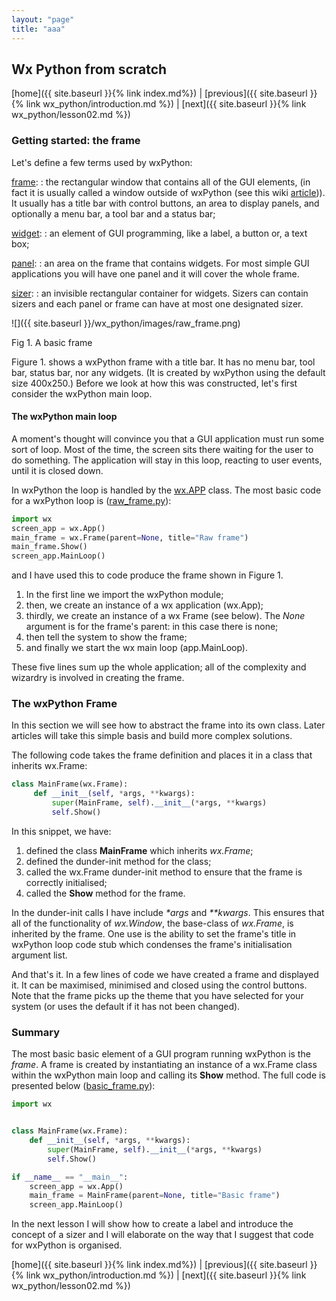 ```yaml
---
layout: "page"
title: "aaa"
---
```

## Wx Python from scratch
[home]({{ site.baseurl }}{% link index.md%}) \|  [previous]({{ site.baseurl }}{% link wx_python/introduction.md %}) \|  [next]({{ site.baseurl }}{% link wx_python/lesson02.md %})

### Getting started: the frame

Let's define a few terms used by wxPython:

[frame](https://wxpython.org/Phoenix/docs/html/wx.Frame.html):
:   the rectangular window that contains all of the GUI elements, (in
    fact it is usually called a window outside of wxPython (see this
    wiki [article](https://en.wikipedia.org/wiki/Window_(computing)))).
    It usually has a title bar with control buttons, an area to display
    panels, and optionally a menu bar, a tool bar and a status bar;

[widget](https://wxpython.org/Phoenix/docs/html/gallery.html):
:   an element of GUI programming, like a label, a button or, a text
    box;

[panel](https://wxpython.org/Phoenix/docs/html/wx.Panel.html):
:   an area on the frame that contains widgets. For most simple GUI
    applications you will have one panel and it will cover the whole
    frame.

[sizer](https://wxpython.org/Phoenix/docs/html/sizers_overview.html):
:   an invisible rectangular container for widgets. Sizers can contain
    sizers and each panel or frame can have at most one designated
    sizer.

![]({{ site.baseurl }}/wx_python/images/raw_frame.png)

Fig 1. A basic frame

Figure 1. shows a wxPython frame with a title bar. It has no menu bar,
tool bar, status bar, nor any widgets. (It is created by wxPython using
the default size 400x250.) Before we look at how this was constructed,
let's first consider the wxPython main loop.

#### The wxPython main loop

A moment's thought will convince you that a GUI application must run
some sort of loop. Most of the time, the screen sits there waiting for
the user to do something. The application will stay in this loop,
reacting to user events, until it is closed down.

In wxPython the loop is handled by the
[wx.APP](https://wxpython.org/Phoenix/docs/html/wx.App.html) class. The
most basic code for a wxPython loop is
([raw\_frame.py](snippets/raw_frame.py)):

``` python
import wx
screen_app = wx.App()
main_frame = wx.Frame(parent=None, title="Raw frame")
main_frame.Show()
screen_app.MainLoop()
```

and I have used this to code produce the frame shown in Figure 1.

1.  In the first line we import the wxPython module;
2.  then, we create an instance of a wx application (wx.App);
3.  thirdly, we create an instance of a wx Frame (see below). The *None*
    argument is for the frame's parent: in this case there is none;
4.  then tell the system to show the frame;
5.  and finally we start the wx main loop (app.MainLoop).

These five lines sum up the whole application; all of the complexity and
wizardry is involved in creating the frame.

###  The wxPython Frame

In this section we will see how to abstract the frame into its own
class. Later articles will take this simple basis and build more complex
solutions.

The following code takes the frame definition and places it in a class
that inherits wx.Frame:

``` python
class MainFrame(wx.Frame):
     def __init__(self, *args, **kwargs):
         super(MainFrame, self).__init__(*args, **kwargs)
         self.Show()
```

In this snippet, we have:

1.  defined the class **MainFrame** which inherits *wx.Frame*;
2.  defined the dunder-init method for the class;
3.  called the wx.Frame dunder-init method to ensure that the frame is
    correctly initialised;
4.  called the **Show** method for the frame.

In the dunder-init calls I have include *\*args* and *\*\*kwargs*. This
ensures that all of the functionality of *wx.Window*, the base-class of
*wx.Frame*, is inherited by the frame. One use is the ability to set the
frame's title in wxPython loop code stub which condenses the frame's
initialisation argument list.

And that's it. In a few lines of code we have created a frame and
displayed it. It can be maximised, minimised and closed using the
control buttons. Note that the frame picks up the theme that you have
selected for your system (or uses the default if it has not been
changed).

### Summary

The most basic basic element of a GUI program running wxPython is the
*frame*. A frame is created by instantiating an instance of a wx.Frame
class within the wxPython main loop and calling its **Show** method. The
full code is presented below
([basic\_frame.py](snippets/basic_frame.py)):

``` python
import wx


class MainFrame(wx.Frame):
    def __init__(self, *args, **kwargs):
        super(MainFrame, self).__init__(*args, **kwargs)
        self.Show()

if __name__ == "__main__":
    screen_app = wx.App()
    main_frame = MainFrame(parent=None, title="Basic frame")
    screen_app.MainLoop()
```

In the next lesson I will show how to create a label and introduce the
concept of a sizer and I will elaborate on the way that I suggest that
code for wxPython is organised.

[home]({{ site.baseurl }}{% link index.md%}) \|  [previous]({{ site.baseurl }}{% link wx_python/introduction.md %}) \|  [next]({{ site.baseurl }}{% link wx_python/lesson02.md %})